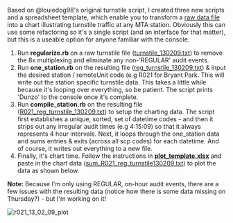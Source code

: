 Based on @louiedog98's original turnstile script, I created three new scripts and a spreadsheet template, which enable you to transform a <a href="http://www.mta.info/developers/turnstile.html">raw data file</a> into a chart illustrating turnstile traffic at any MTA station. Obviously this can use some refactoring so it's a single script (and an interface for that matter), but this is a useable option for anyone familiar with the console.

<ol>

<li>Run <strong>regularize.rb</strong> on a raw turnstile file (<a href="https://github.com/nealrs/MTA-Turnstile-Data/blob/master/example/turnstile_130209.txt">turnstile_130209.txt</a>) to remove the 8x multiplexing and eliminate any non-'REGULAR' audit events.</li>

<li>Run  <strong>one_station.rb</strong> on the resulting file (<a href="https://github.com/nealrs/MTA-Turnstile-Data/blob/master/example/reg_turnstile_130209.txt">reg_turnstile_130209.txt</a>) & input the desired station / remoteUnit code (e.g R021 for Bryant Park. This will write out the station specific turnstile data. This takes a little while because it's looping over everything, so be patient. The script prints 'Dunzo' to the console once it's complete.</li>

<li>Run  <strong>compile_station.rb</strong> on the resulting file (<a href="https://github.com/nealrs/MTA-Turnstile-Data/blob/master/example/R021_reg_turnstile_130209.txt">R021_reg_turnstile_130209.txt</a>) to setup the charting data. The script first establishes a unique, sorted, set of datetime codes - and then it strips out any irregular audit times (e.g 4:15:09) so that it always represents 4 hour intervals. Next, it loops through the one_station data and sums entries & exits (across all scp codes) for each datetime. And of course, it writes out everything to a new file.</li>

<li>Finally, it's chart time. Follow the instructions in <strong><a href="https://github.com/nealrs/MTA-Turnstile-Data/blob/master/plot_template.xlsx">plot_template.xlsx</a></strong> and paste in the chart data (<a href="https://github.com/nealrs/MTA-Turnstile-Data/blob/master/example/sum_R021_reg_turnstile_130209.txt">sum_R021_reg_turnstile130209.txt</a>) to plot the data as shown below.</li>

</ol>

<strong>Note:</strong> Because I'm only using REGULAR, on-hour audit events, there are a few issues with the resulting data (notice how there is some data missing on Thursday?) - but I'm working on it!

![r021_13_02_09_plot](https://raw.github.com/nealrs/MTA-Turnstile-Data/master/example/R021_13_02_09_plot.png)
